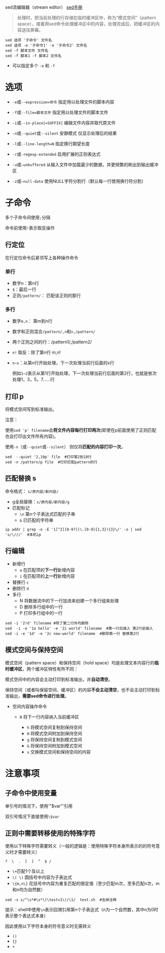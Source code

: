 sed流编辑器（stream editor） [sed手册](http://www.gnu.org/software/sed/manual/sed.html)

> 处理时，把当前处理的行存储在临时缓冲区中，称为“模式空间”（pattern space），接着用sed命令处理缓冲区中的内容，处理完成后，把缓冲区的内容送往屏幕。

```shell
sed 选项 '子命令' 文件名
sed 选项 -e '子命令1' -e '子命令2' 文件名
sed -f 脚本文件 文件名
sed -f 脚本1 -f 脚本2 文件名
```

- 可以指定多个 `-e` 和 `-f`

# 选项

- `-e`或`--expression=命令`  指定用以处理文件的脚本内容
- `-f`或`--file=脚本文件`  指定用以处理文件的脚本文件


- `-i`或`--in-place[=SUFFIX]` 编辑文件内容并取代原文件
- `-n`或`--quiet`或`--silent` 安静模式 仅显示处理后的结果
- `-l`或`--line-length=N`   指定换行期望长度
- `-r`或`-regexp-extended`  启用扩展的正则表达式
- `-u`或`–unbuffered`  从输入文件中加载最少的数据，并更频繁的刷出到输出缓冲区
- `-z`或`–null-data`  使用NULL字符分割行（默认每一行使用换行符分割）

# 子命令

多个子命令间使用`;`分隔

命令前使用`!`表示取反操作

## 行定位

在行定位命令后紧邻写上各种操作命令

### 单行

- 数字n：第n行
- `$`：最后一行
- 正则`/pattern/`： 匹配该正则的那行

### 多行

- 数字`m,n`：  第m到n行

- 数字和正则混合`/pattern/,n`和`n,/pattern/`

- 两个正则之间的行：/pattern1/,/pattern2/

- `n!`  取反：除了第n行  m,n!

- `n~x`：从第n行开始处理，下一次处理当前行后面的x行

  例如`1~2`表示从第1行开始处理，下一次处理当前行后面的第2行，也就是依次处理1，3，5，7……行

## 打印 p

将模式空间写到标准输出。

注意：

使用`sed 'p' filename`会**将文件内容每行打印两次**(即使在p前面使用了正则匹配也会打印出文件所有内容)。

使用`-n`（或`--quiet`或`--silent`） 则仅将**匹配的内容打印一次**。

```shell
sed  --quiet '2,10p' file  #打印第2到10行
sed -n /pattern/p file  #打印匹配pattern的行
```

## 匹配替换 s

命令格式： `s/原内容/新内容/`

- g全局替换：`s/原内容/新内容/g`
- 匹配标记
  - `\n`  第n个子表达式匹配的子串
  - `&`  已匹配的字符串

```shell
ip addr | grep -o -E '1[^2][0-9?](\.[0-9]{1,3}){3}\/' -o | sed 's/\///'  #本机ip
```


## 行编辑

- 新增行
  - `a`  在匹配项的**下一行**新增内容
  - `i`   在匹配项的**上一行**新增内容
- 替换行  `c`
- 删除行  `d`
- 多行
  - N  将数据流中的下一行加进来创建一个多行组来处理
  - D  删除多行组中的一行
  - P  打印多行组中的一行

```shell
sed -i '2!d' filename #除了第二行外均删除
sed  -i -e '1a hello' -e '2i world' filename  #第一行后插入 第2行前插入
sed -i -e '1d' -e '2c new-world' filename  #删除第一行 替换第2行
```

## 模式空间与保持空间

模式空间（pattern space）和保持空间（hold space）均是处理文本内容行的**临时缓冲区**，两个缓冲区特性有所不同：

模式空间中的内容会主动打印到标准输出，并**自动清空**。

保持空间（或者叫保留空间、缓冲区）的内容**不会主动清空**，也不会主动打印到标准输出，**需要sed命令进行处理**。

- 空间内容操作命令
  - `N`  将下一行内容纳入当前缓冲区

    - `h`  将模式空间复制到保持空间
    - `H`  将模式空间附加到保持空间
    - `g`  将保持空间复制到模式空间
    - `G`  将保持空间附加到模式空间
    - `x`  交换模式空间和保持空间的内容

# 注意事项

## 子命令中使用变量

单引号的情况下，使用'"$var"'引用

双引号情况下直接使用`\$var`

## 正则中需要转移使用的特殊字符

使用以下特殊字符需要转义（一般的逻辑是：使用特殊字符本身所表示的的符号意义时才需要转义）

`?  \  .  [  ]  ^  $ /`

- `\+`匹配1个及以上
-  `\( \)` 圆括号中内容为子表达式
- `\{m,n\}` 花括号中内容为重复匹配的限定值（至少匹配m次，至多匹配n次，m和n均为自然数）

```shell
sed -s s/^\s*#\s*\(\test=1\)/\1/  test.sh  #去掉注释
```

提示：shell中使用`\n`表示回溯引用第n个子表达式（n为一个自然数，其中n为0时表示整个表达式本身）

因此使用以下字符本身的符号意义时无需转义

- `()`
- `{}`
- `+`

